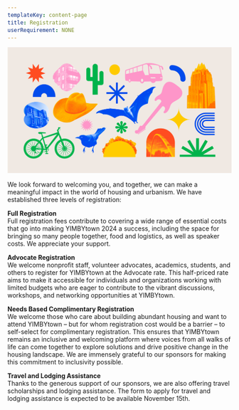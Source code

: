```yaml
---
templateKey: content-page
title: Registration
userRequirement: NONE
---
```

![](yimbytown-elements.jpg)

We look forward to welcoming you, and together, we can make a meaningful impact in the world of housing and urbanism. We have established three levels of registration:

**Full Registration**\
Full registration fees contribute to covering a wide range of essential costs that go into making YIMBYtown 2024 a success, including the space for bringing so many people together, food and logistics, as well as speaker costs. We appreciate your support.

**Advocate Registration**\
We welcome nonprofit staff, volunteer advocates, academics, students, and others to register for YIMBYtown at the Advocate rate. This half-priced rate aims to make it accessible for individuals and organizations working with limited budgets who are eager to contribute to the vibrant discussions, workshops, and networking opportunities at YIMBYtown.

**Needs Based Complimentary Registration**\
We welcome those who care about building abundant housing and want to attend YIMBYtown – but for whom registration cost would be a barrier – to self-select for complimentary registration. This ensures that YIMBYtown remains an inclusive and welcoming platform where voices from all walks of life can come together to explore solutions and drive positive change in the housing landscape. We are immensely grateful to our sponsors for making this commitment to inclusivity possible.

**Travel and Lodging Assistance**\
Thanks to the generous support of our sponsors, we are also offering travel scholarships and lodging assistance. The form to apply for travel and lodging assistance is expected to be available November 15th.